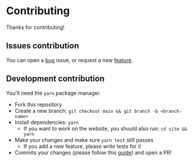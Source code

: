 # Contributing

Thanks for contributing!

## Issues contribution

You can open a [bug](https://github.com/QuiiBz/particule/issues/new?assignees=&labels=bug&template=bug_report.md&title=) issue, or request a new [feature](https://github.com/QuiiBz/particule/issues/new?assignees=&labels=enhancement&template=feature_request.md&title=).

## Development contribution

You'll need the `yarn` package manager.

- Fork this repository
- Create a new branch: `git checkout main && git branch -b <branch-name>`
- Install dependencies: `yarn`
  - If you want to work on the website, you should also run: `cd site && yarn`
- Make your changes and make sure `yarn test` still passes
  - If you add a new feature, please write tests for it
- Commits your changes (please follow this [guide](https://dev.to/i5han3/git-commit-message-convention-that-you-can-follow-1709)) and open a PR!


